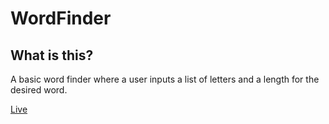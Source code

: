 # WordFinder
## What is this?
A basic word finder where a user inputs a list of letters and a length for the desired word.

[Live](https://catly1.github.io/WordFinder/)